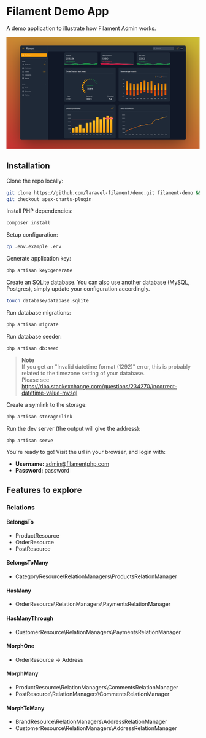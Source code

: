 # Filament Demo App

A demo application to illustrate how Filament Admin works.

![Filament Demo](https://raw.githubusercontent.com/leandrocfe/filament-demo/apex-charts-plugin/screenshot.png)

## Installation

Clone the repo locally:

```sh
git clone https://github.com/laravel-filament/demo.git filament-demo && cd filament-demo
git checkout apex-charts-plugin
```

Install PHP dependencies:

```sh
composer install
```

Setup configuration:

```sh
cp .env.example .env
```

Generate application key:

```sh
php artisan key:generate
```

Create an SQLite database. You can also use another database (MySQL, Postgres), simply update your configuration accordingly.

```sh
touch database/database.sqlite
```

Run database migrations:

```sh
php artisan migrate
```

Run database seeder:

```sh
php artisan db:seed
```

> **Note**  
> If you get an "Invalid datetime format (1292)" error, this is probably related to the timezone setting of your database.  
> Please see https://dba.stackexchange.com/questions/234270/incorrect-datetime-value-mysql

Create a symlink to the storage:

```sh
php artisan storage:link
```

Run the dev server (the output will give the address):

```sh
php artisan serve
```

You're ready to go! Visit the url in your browser, and login with:

-   **Username:** admin@filamentphp.com
-   **Password:** password

## Features to explore

### Relations

#### BelongsTo

-   ProductResource
-   OrderResource
-   PostResource

#### BelongsToMany

-   CategoryResource\RelationManagers\ProductsRelationManager

#### HasMany

-   OrderResource\RelationManagers\PaymentsRelationManager

#### HasManyThrough

-   CustomerResource\RelationManagers\PaymentsRelationManager

#### MorphOne

-   OrderResource -> Address

#### MorphMany

-   ProductResource\RelationManagers\CommentsRelationManager
-   PostResource\RelationManagers\CommentsRelationManager

#### MorphToMany

-   BrandResource\RelationManagers\AddressRelationManager
-   CustomerResource\RelationManagers\AddressRelationManager
